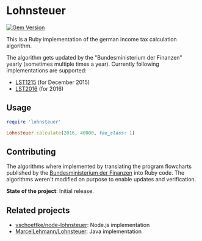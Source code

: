 # Lohnsteuer

[![Gem Version](https://badge.fury.io/rb/lohnsteuer.svg)](https://badge.fury.io/rb/lohnsteuer)

This is a Ruby implementation of the german income tax calculation
algorithm.

The algorithm gets updated by the "Bundesministerium der Finanzen" yearly (sometimes multiple times a year).
Currently following implementations are supported:

* [LST1215](lib/lohnsteuer/lst1215.rb) (for December 2015)
* [LST2016](lib/lohnsteuer/lst2016.rb) (for 2016)

## Usage

```ruby
require 'lohnsteuer'

Lohnsteuer.calculate(2016, 40000, tax_class: 1)
```

## Contributing

The algorithms where implemented by translating the program flowcharts
published by the [Bundesministerium der Finanzen](https://www.bmf-steuerrechner.de/)
into Ruby code.
The algorithms weren't modified on purpose to enable updates and verification.

**State of the project**: Initial release.

## Related projects

* [vschoettke/node-lohnsteuer](https://github.com/vschoettke/lohnsteuer): Node.js implementation
* [MarcelLehmann/Lohnsteuer](https://github.com/MarcelLehmann/Lohnsteuer): Java implementation
